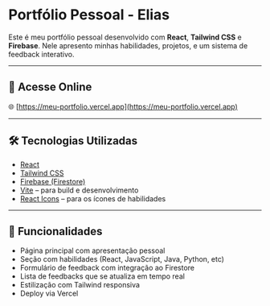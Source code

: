 # Portfólio Pessoal - Elias

Este é meu portfólio pessoal desenvolvido com **React**, **Tailwind CSS** e **Firebase**. Nele apresento minhas habilidades, projetos, e um sistema de feedback interativo.

---

## 🔗 Acesse Online

🌐 [https://meu-portfolio.vercel.app](https://meu-portfolio.vercel.app)

---

## 🛠️ Tecnologias Utilizadas

- [React](https://reactjs.org/)
- [Tailwind CSS](https://tailwindcss.com/)
- [Firebase (Firestore)](https://firebase.google.com/)
- [Vite](https://vitejs.dev/) – para build e desenvolvimento
- [React Icons](https://react-icons.github.io/react-icons/) – para os ícones de habilidades

---

## 📂 Funcionalidades

- Página principal com apresentação pessoal
- Seção com habilidades (React, JavaScript, Java, Python, etc)
- Formulário de feedback com integração ao Firestore
- Lista de feedbacks que se atualiza em tempo real
- Estilização com Tailwind responsiva
- Deploy via Vercel



